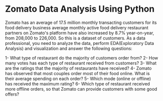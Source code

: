 # Zomato Data Analysis Using Python
Zomato has an average of 17.5 million monthly transacting customers for its food delivery business average monthly active food delivery restaurant partners on Zomato's platform have also increased by 8.7% year-on-year, from 208,000 to 226,000. So this is a dataset of customers. As a data professional, you need to analyze the data, perform EDA(Exploratory Data Analysis) and visualization and answer the following questions:

1- What type of restaurant do the majority of customers order from?
2- How many votes has each type of restaurant received from customers?
3- What are the ratings that the majority of restaurants have received?
4- Zomato has observed that most couples order most of their food online. What is their average spending on each order?
5- Which mode (online or offline) has received the maximum rating?
6- Which type of restaurant received more offline orders, so that Zomato can provide customers with some good offers?
